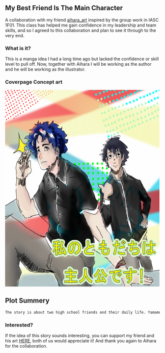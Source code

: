 ## My Best Friend Is The Main Character

A collaboration with my friend [aihara_art]( https://www.instagram.com/aihara_art/?hl=en) inspired by the group work in IASC 1F01. This class has helped me gain confidence in my leadership and team skills, and so I agreed to this collaboration and plan to see it through to the very end.

### What is it?

This is a manga idea I had a long time ago but lacked the confidence or skill level to pull off. Now, together with Aihara I will be working as the author and he will be working as the illustrator.
### Coverpage Concept art

![](Images/Coverpage.png)

## Plot Summery
```markdown
The story is about two high school friends and their daily life. Yamamoto Yuudai is always late for school, and sometimes his gets him in trouble. But he also has a secret, when monsters attack his city he can transform into an amazing hero thanks to secret and mysterious powers. He tries to blend in, but his crazy blue hair and green eyes seem to attract every girl in school except his crush. His best friend Himura Kiyoshi is just an average high schooler. He has no special powers, and gets average grades, but he does have one special thing about him - he is the protagonist.
```
### Interested?
If the idea of this story sounds interesting, you can support my friend and his art [HERE]( https://www.patreon.com/AiharaDrinksTea), both of us would appreciate it! And thank you again to Aihara for the collaboration.
